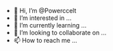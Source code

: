 - 👋 Hi, I’m @Powerccelt
- 👀 I’m interested in ...
- 🌱 I’m currently learning ...
- 💞️ I’m looking to collaborate on ...
- 📫 How to reach me ...

<!---
Powerccelt/Powerccelt is a ✨ special ✨ repository because its `README.md` (this file) appears on your GitHub profile.
You can click the Preview link to take a look at your changes.
--->
